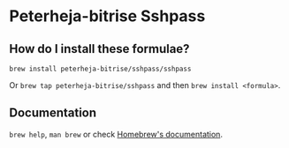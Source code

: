 # Peterheja-bitrise Sshpass

## How do I install these formulae?
`brew install peterheja-bitrise/sshpass/sshpass`

Or `brew tap peterheja-bitrise/sshpass` and then `brew install <formula>`.

## Documentation
`brew help`, `man brew` or check [Homebrew's documentation](https://docs.brew.sh).

